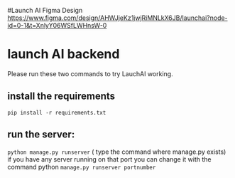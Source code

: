 #Launch AI Figma Design
https://www.figma.com/design/AHWJjeKz1jwjRiMNLkX6JB/launchai?node-id=0-1&t=XnlyY06WSfLWHnsW-0
# launch AI backend 
Please run these two commands to try LauchAI working.
## install the requirements
`pip install -r requirements.txt`
## run the server: 
` python manage.py runserver `
( type the command where manage.py exists)
if you have any server running on that port you can change it with the command python 
`manage.py runserver portnumber`
 
